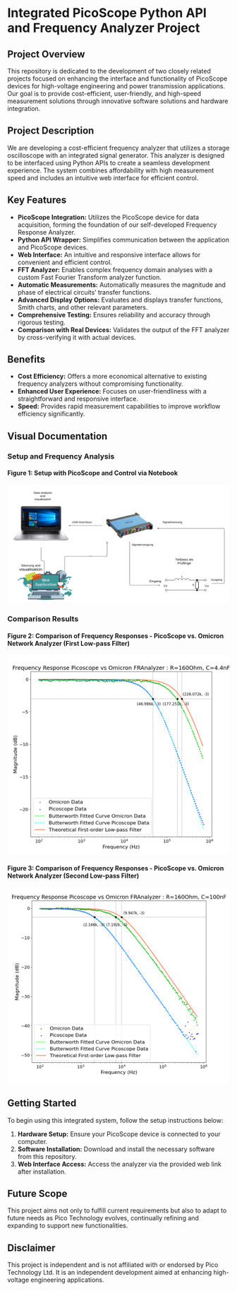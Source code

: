 # Integrated PicoScope Python API and Frequency Analyzer Project

## Project Overview

This repository is dedicated to the development of two closely related projects focused on enhancing the interface and functionality of PicoScope devices for high-voltage engineering and power transmission applications. Our goal is to provide cost-efficient, user-friendly, and high-speed measurement solutions through innovative software solutions and hardware integration.

## Project Description

We are developing a cost-efficient frequency analyzer that utilizes a storage oscilloscope with an integrated signal generator. This analyzer is designed to be interfaced using Python APIs to create a seamless development experience. The system combines affordability with high measurement speed and includes an intuitive web interface for efficient control.

## Key Features

- **PicoScope Integration:** Utilizes the PicoScope device for data acquisition, forming the foundation of our self-developed Frequency Response Analyzer.
- **Python API Wrapper:** Simplifies communication between the application and PicoScope devices.
- **Web Interface:** An intuitive and responsive interface allows for convenient and efficient control.
- **FFT Analyzer:** Enables complex frequency domain analyses with a custom Fast Fourier Transform analyzer function.
- **Automatic Measurements:** Automatically measures the magnitude and phase of electrical circuits’ transfer functions.
- **Advanced Display Options:** Evaluates and displays transfer functions, Smith charts, and other relevant parameters.
- **Comprehensive Testing:** Ensures reliability and accuracy through rigorous testing.
- **Comparison with Real Devices:** Validates the output of the FFT analyzer by cross-verifying it with actual devices.

## Benefits

- **Cost Efficiency:** Offers a more economical alternative to existing frequency analyzers without compromising functionality.
- **Enhanced User Experience:** Focuses on user-friendliness with a straightforward and responsive interface.
- **Speed:** Provides rapid measurement capabilities to improve workflow efficiency significantly.

## Visual Documentation

### Setup and Frequency Analysis

#### Figure 1: Setup with PicoScope and Control via Notebook
![Setup with PicoScope and Control via Notebook](image1.png)

### Comparison Results

#### Figure 2: Comparison of Frequency Responses - PicoScope vs. Omicron Network Analyzer (First Low-pass Filter)
![Frequency Response Comparison 1](image2.png)

#### Figure 3: Comparison of Frequency Responses - PicoScope vs. Omicron Network Analyzer (Second Low-pass Filter)
![Frequency Response Comparison 2](image.png)

## Getting Started

To begin using this integrated system, follow the setup instructions below:

1. **Hardware Setup:** Ensure your PicoScope device is connected to your computer.
2. **Software Installation:** Download and install the necessary software from this repository.
3. **Web Interface Access:** Access the analyzer via the provided web link after installation.

## Future Scope

This project aims not only to fulfill current requirements but also to adapt to future needs as Pico Technology evolves, continually refining and expanding to support new functionalities.



## Disclaimer

This project is independent and is not affiliated with or endorsed by Pico Technology Ltd. It is an independent development aimed at enhancing high-voltage engineering applications.
